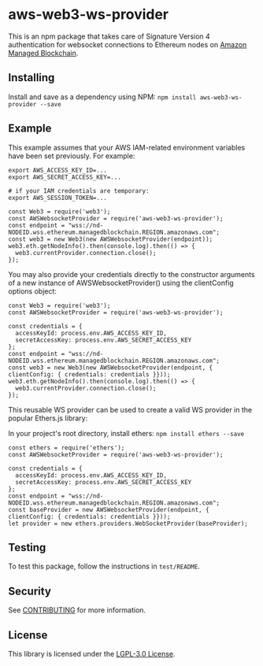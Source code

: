 # aws-web3-ws-provider

This is an npm package that takes care of Signature Version 4 authentication
for websocket connections to Ethereum nodes on
[Amazon Managed Blockchain](https://aws.amazon.com/managed-blockchain/).

## Installing

Install and save as a dependency using NPM:
`npm install aws-web3-ws-provider --save`

## Example

This example assumes that your AWS IAM-related environment variables have been set
previously. For example:
```
export AWS_ACCESS_KEY_ID=...
export AWS_SECRET_ACCESS_KEY=...

# if your IAM credentials are temporary:
export AWS_SESSION_TOKEN=...
```

```
const Web3 = require('web3');
const AWSWebsocketProvider = require('aws-web3-ws-provider');
const endpoint = "wss://nd-NODEID.wss.ethereum.managedblockchain.REGION.amazonaws.com";
const web3 = new Web3(new AWSWebsocketProvider(endpoint));
web3.eth.getNodeInfo().then(console.log).then(() => {
  web3.currentProvider.connection.close();
});
```

You may also provide your credentials directly to the constructor arguments of a new instance of AWSWebsocketProvider() using the clientConfig options object:
```
const Web3 = require('web3');
const AWSWebsocketProvider = require('aws-web3-ws-provider');

const credentials = {
  accessKeyId: process.env.AWS_ACCESS_KEY_ID, 
  secretAccessKey: process.env.AWS_SECRET_ACCESS_KEY
};
const endpoint = "wss://nd-NODEID.wss.ethereum.managedblockchain.REGION.amazonaws.com";
const web3 = new Web3(new AWSWebsocketProvider(endpoint, { clientConfig: { credentials: credentials }}));
web3.eth.getNodeInfo().then(console.log).then(() => {
  web3.currentProvider.connection.close();
});
```

This reusable WS provider can be used to create a valid WS provider in the popular Ethers.js library:

In your project's root directory, install ethers:
`npm install ethers --save`

```
const ethers = require('ethers');
const AWSWebsocketProvider = require('aws-web3-ws-provider');

const credentials = {
  accessKeyId: process.env.AWS_ACCESS_KEY_ID, 
  secretAccessKey: process.env.AWS_SECRET_ACCESS_KEY
};
const endpoint = "wss://nd-NODEID.wss.ethereum.managedblockchain.REGION.amazonaws.com";
const baseProvider = new AWSWebsocketProvider(endpoint, { clientConfig: { credentials: credentials }}));
let provider = new ethers.providers.WebSocketProvider(baseProvider);
```


## Testing

To test this package, follow the instructions in `test/README`.

## Security

See [CONTRIBUTING](CONTRIBUTING.md#security-issue-notifications) for more
information.

## License

This library is licensed under the [LGPL-3.0 License](LICENSE).
